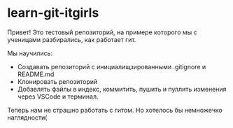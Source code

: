 # learn-git-itgirls
Привет! Это тестовый репозиторий, на примере которого мы с ученицами разбирались, как работает гит.

Мы научились:
* Создавать репозиторий с инициалищзированными .gitignore и README.md
* Клонировать репозиторий
* Добавлять файлы в индекс,  коммитить, пушить и пуллить изменения через VSCode и терминал.

Теперь нам не страшно работать с гитом. Но хотелось бы немножечко наглядности(
